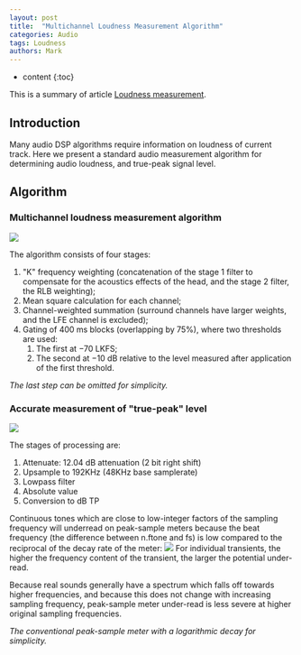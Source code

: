 ```yaml
---
layout: post
title:  "Multichannel Loudness Measurement Algorithm"
categories: Audio
tags: Loudness
authors: Mark
---
```


* content
{:toc}

This is a summary of article [Loudness measurement](https://d9dd9dd9d.github.io/Docs/audio/R-REC-BS.1770-4-201510-I!!PDF-E.pdf).

## Introduction

Many audio DSP algorithms require information on loudness of current track. Here we present a standard audio measurement algorithm for determining audio loudness, and true-peak signal level.

## Algorithm

### Multichannel loudness measurement algorithm

![](https://d9dd9dd9d.github.io/Docs/audio/loudness/loudness.png)

The algorithm consists of four stages:
1. "K" frequency weighting (concatenation of the
stage 1 filter to compensate for the acoustics effects of the head, and the stage 2 filter, the RLB
weighting);
2. Mean square calculation for each channel;
3. Channel-weighted summation (surround channels have larger weights, and the LFE channel
is excluded);
4. Gating of 400 ms blocks (overlapping by 75%), where two thresholds are used:
	1. The first at −70 LKFS;
	2. The second at −10 dB relative to the level measured after application of the first threshold.

*The last step can be omitted for simplicity.*

### Accurate measurement of "true-peak" level

![](https://d9dd9dd9d.github.io/Docs/audio/loudness/true_peak.png)

The stages of processing are:
1. Attenuate: 12.04 dB attenuation (2 bit right shift)
2. Upsample to 192KHz (48KHz base samplerate)
3. Lowpass filter
4. Absolute value
5. Conversion to dB TP

Continuous tones which are close to low-integer factors of the sampling frequency will underread on peak-sample meters because the beat frequency (the difference between n.ftone and fs) is low compared to the reciprocal of the decay rate of the meter:
![](https://d9dd9dd9d.github.io/Docs/audio/loudness/mis_peak.png)
For individual transients, the higher the frequency content of the transient, the larger the potential under-read.

Because real sounds generally have a spectrum which falls off towards higher frequencies, and
because this does not change with increasing sampling frequency, peak-sample meter under-read is
less severe at higher original sampling frequencies. 

*The conventional peak-sample meter with a logarithmic decay for simplicity.*